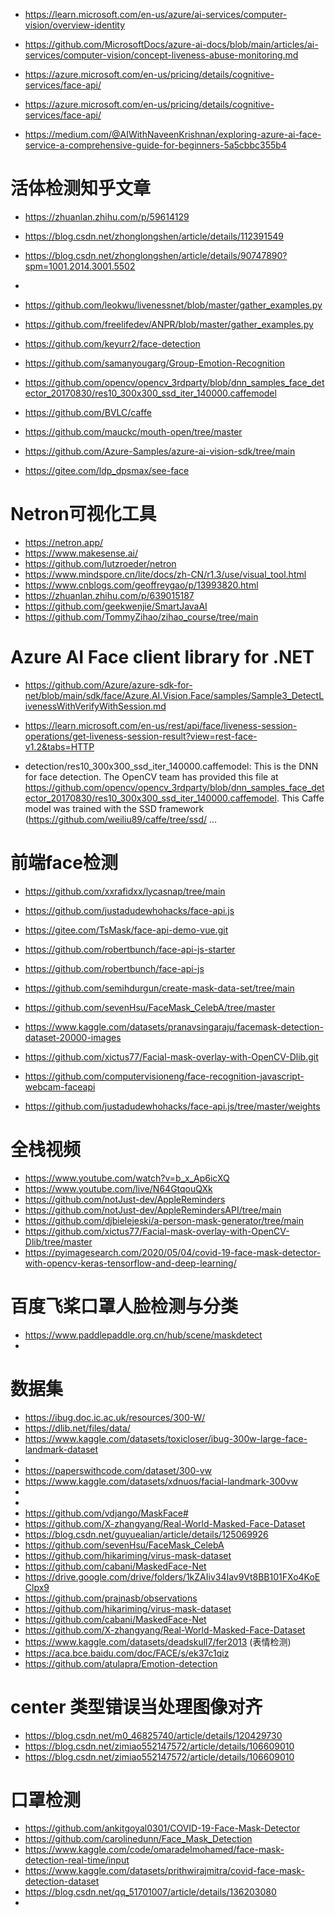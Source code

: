 - https://learn.microsoft.com/en-us/azure/ai-services/computer-vision/overview-identity
- https://github.com/MicrosoftDocs/azure-ai-docs/blob/main/articles/ai-services/computer-vision/concept-liveness-abuse-monitoring.md
- https://azure.microsoft.com/en-us/pricing/details/cognitive-services/face-api/
- https://azure.microsoft.com/en-us/pricing/details/cognitive-services/face-api/

- https://medium.com/@AIWithNaveenKrishnan/exploring-azure-ai-face-service-a-comprehensive-guide-for-beginners-5a5cbbc355b4

# 活体检测知乎文章
- https://zhuanlan.zhihu.com/p/59614129
- https://blog.csdn.net/zhonglongshen/article/details/112391549
- https://blog.csdn.net/zhonglongshen/article/details/90747890?spm=1001.2014.3001.5502
- 
- https://github.com/leokwu/livenessnet/blob/master/gather_examples.py
- https://github.com/freelifedev/ANPR/blob/master/gather_examples.py
- https://github.com/keyurr2/face-detection
- https://github.com/samanyougarg/Group-Emotion-Recognition
- https://github.com/opencv/opencv_3rdparty/blob/dnn_samples_face_detector_20170830/res10_300x300_ssd_iter_140000.caffemodel
- https://github.com/BVLC/caffe
- https://github.com/mauckc/mouth-open/tree/master

- https://github.com/Azure-Samples/azure-ai-vision-sdk/tree/main

- https://gitee.com/ldp_dpsmax/see-face

# Netron可视化工具
- https://netron.app/
- https://www.makesense.ai/
- https://github.com/lutzroeder/netron
- https://www.mindspore.cn/lite/docs/zh-CN/r1.3/use/visual_tool.html
- https://www.cnblogs.com/geoffreygao/p/13993820.html
- https://zhuanlan.zhihu.com/p/639015187
- https://github.com/geekwenjie/SmartJavaAI
- https://github.com/TommyZihao/zihao_course/tree/main


# Azure AI Face client library for .NET
- https://github.com/Azure/azure-sdk-for-net/blob/main/sdk/face/Azure.AI.Vision.Face/samples/Sample3_DetectLivenessWithVerifyWithSession.md
- https://learn.microsoft.com/en-us/rest/api/face/liveness-session-operations/get-liveness-session-result?view=rest-face-v1.2&tabs=HTTP


- detection/res10_300x300_ssd_iter_140000.caffemodel: This is the DNN for face detection. The OpenCV team has provided this file at https://github.com/opencv/opencv_3rdparty/blob/dnn_samples_face_detector_20170830/res10_300x300_ssd_iter_140000.caffemodel. This Caffe model was trained with the SSD framework (https://github.com/weiliu89/caffe/tree/ssd/ ...

# 前端face检测
- https://github.com/xxrafidxx/lycasnap/tree/main
- https://github.com/justadudewhohacks/face-api.js
- https://gitee.com/TsMask/face-api-demo-vue.git
- https://github.com/robertbunch/face-api-js-starter
- https://github.com/robertbunch/face-api-js
- https://github.com/semihdurgun/create-mask-data-set/tree/main
- https://github.com/sevenHsu/FaceMask_CelebA/tree/master
- https://www.kaggle.com/datasets/pranavsingaraju/facemask-detection-dataset-20000-images
- https://github.com/xictus77/Facial-mask-overlay-with-OpenCV-Dlib.git




- https://github.com/computervisioneng/face-recognition-javascript-webcam-faceapi
- https://github.com/justadudewhohacks/face-api.js/tree/master/weights

# 全栈视频
- https://www.youtube.com/watch?v=b_x_Ap6icXQ
- https://www.youtube.com/live/N64GtqouQXk
- https://github.com/notJust-dev/AppleReminders
- https://github.com/notJust-dev/AppleRemindersAPI/tree/main
- https://github.com/djbielejeski/a-person-mask-generator/tree/main
- https://github.com/xictus77/Facial-mask-overlay-with-OpenCV-Dlib/tree/master
- https://pyimagesearch.com/2020/05/04/covid-19-face-mask-detector-with-opencv-keras-tensorflow-and-deep-learning/

# 百度飞桨口罩人脸检测与分类
- https://www.paddlepaddle.org.cn/hub/scene/maskdetect
- 


# 数据集
- https://ibug.doc.ic.ac.uk/resources/300-W/
- https://dlib.net/files/data/
- https://www.kaggle.com/datasets/toxicloser/ibug-300w-large-face-landmark-dataset
- 
- https://paperswithcode.com/dataset/300-vw
- https://www.kaggle.com/datasets/xdnuos/facial-landmark-300vw
- 
- 
-  https://github.com/vdjango/MaskFace#
- https://github.com/X-zhangyang/Real-World-Masked-Face-Dataset
- https://blog.csdn.net/guyuealian/article/details/125069926
- https://github.com/sevenHsu/FaceMask_CelebA
- https://github.com/hikariming/virus-mask-dataset
- https://github.com/cabani/MaskedFace-Net
- https://drive.google.com/drive/folders/1kZAIiv34Iav9Vt8BB101FXo4KoEClpx9
- https://github.com/prajnasb/observations
- https://github.com/hikariming/virus-mask-dataset
- https://github.com/cabani/MaskedFace-Net
- https://github.com/X-zhangyang/Real-World-Masked-Face-Dataset
- https://www.kaggle.com/datasets/deadskull7/fer2013 (表情检测)
- https://aca.bce.baidu.com/doc/FACE/s/ek37c1qiz
- https://github.com/atulapra/Emotion-detection

# center 类型错误当处理图像对齐
- https://blog.csdn.net/m0_46825740/article/details/120429730
- https://blog.csdn.net/zimiao552147572/article/details/106609010
- https://blog.csdn.net/zimiao552147572/article/details/106609010


# 口罩检测
- https://github.com/ankitgoyal0301/COVID-19-Face-Mask-Detector
- https://github.com/carolinedunn/Face_Mask_Detection
- https://www.kaggle.com/code/omaradelmohamed/face-mask-detection-real-time/input
- https://www.kaggle.com/datasets/prithwirajmitra/covid-face-mask-detection-dataset
- https://blog.csdn.net/qq_51701007/article/details/136203080
- 









